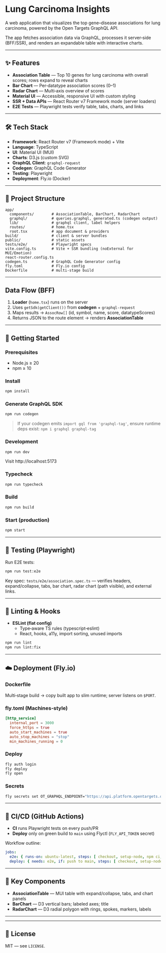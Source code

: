 # Lung Carcinoma Insights

A web application that visualizes the top gene–disease associations for lung carcinoma, powered by the Open Targets GraphQL API.

The app fetches association data via GraphQL, processes it server‑side (BFF/SSR), and renders an expandable table with interactive charts.

---

## ✨ Features

- **Association Table** — Top 10 genes for lung carcinoma with overall scores; rows expand to reveal charts
- **Bar Chart** — Per‑datatype association scores (0–1)
- **Radar Chart** — Multi‑axis overview of scores
- **Material UI** — Accessible, responsive UI with custom styling
- **SSR + Data APIs** — React Router v7 Framework mode (server loaders)
- **E2E Tests** — Playwright tests verify table, tabs, charts, and links

---

## 🛠️ Tech Stack

- **Framework**: React Router v7 (Framework mode) + Vite
- **Language**: TypeScript
- **UI**: Material UI (MUI)
- **Charts**: D3.js (custom SVG)
- **GraphQL Client**: `graphql-request`
- **Codegen**: GraphQL Code Generator
- **Testing**: Playwright
- **Deployment**: Fly.io (Docker)

---

## 📂 Project Structure

```
app/
  components/        # AssociationTable, BarChart, RadarChart
  graphql/           # queries.graphql, generated.ts (codegen output)
  lib/               # graphql client, label helpers
  routes/            # home.tsx
  root.tsx           # app document & providers
build/               # client & server bundles
public/              # static assets
tests/e2e/           # Playwright specs
vite.config.ts       # Vite + SSR bundling (noExternal for MUI/Emotion)
react-router.config.ts
codegen.ts           # GraphQL Code Generator config
fly.toml             # Fly.io config
Dockerfile           # multi-stage build
```

---

## Data Flow (BFF)

1. **Loader** (`home.tsx`) runs on the server
2. Uses `getSdk(getClient())` from **codegen** + `graphql-request`
3. Maps results → `AssocRow[]` (id, symbol, name, score, datatypeScores)
4. Returns JSON to the route element → renders **AssociationTable**

---

## 🚀 Getting Started

### Prerequisites

- Node.js ≥ 20
- npm ≥ 10

### Install

```bash
npm install
```

### Generate GraphQL SDK

```bash
npm run codegen
```

> If your codegen emits `import gql from 'graphql-tag'`, ensure runtime deps exist:
> `npm i graphql graphql-tag`

### Development

```bash
npm run dev
```

Visit http://localhost:5173

### Typecheck

```bash
npm run typecheck
```

### Build

```bash
npm run build
```

### Start (production)

```bash
npm start
```

---

## 🧪 Testing (Playwright)

Run E2E tests:

```bash
npm run test:e2e
```

Key spec: `tests/e2e/association.spec.ts` — verifies headers, expand/collapse, tabs, bar chart, radar chart (path visible), and external links.

---

## 🔧 Linting & Hooks

- **ESLint (flat config)**
  - Type‑aware TS rules (typescript‑eslint)
  - React, hooks, a11y, import sorting, unused imports

```bash
npm run lint
npm run lint:fix
```

---

## ☁️ Deployment (Fly.io)

### Dockerfile

Multi‑stage build → copy built app to slim runtime; server listens on `$PORT`.

### fly.toml (Machines‑style)

```toml
[http_service]
  internal_port = 3000
  force_https = true
  auto_start_machines = true
  auto_stop_machines = "stop"
  min_machines_running = 0
```

### Deploy

```bash
fly auth login
fly deploy
fly open
```


### Secrets

```bash
fly secrets set OT_GRAPHQL_ENDPOINT="https://api.platform.opentargets.org/api/v4/graphql"
```

---

## 🔁 CI/CD (GitHub Actions)

- **CI** runs Playwright tests on every push/PR
- **Deploy** only on green build to `main` using Flyctl (`FLY_API_TOKEN` secret)

Workflow outline:

```yaml
jobs:
  e2e: { runs-on: ubuntu-latest, steps: [ checkout, setup-node, npm ci, codegen, playwright install, test ] }
  deploy: { needs: e2e, if: push to main, steps: [ checkout, setup-node, flyctl deploy --remote-only ] }
```

---

## 🧩 Key Components

- **AssociationTable** — MUI table with expand/collapse, tabs, and chart panels
- **BarChart** — D3 vertical bars; labeled axes; title
- **RadarChart** — D3 radial polygon with rings, spokes, markers, labels

---

---

## 📜 License

MIT — see `LICENSE`.

